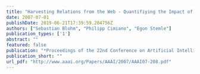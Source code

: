 ```yaml
---
title: "Harvesting Relations from the Web - Quantifiying the Impact of Filtering Functions"
date: 2007-07-01
publishDate: 2019-06-21T17:39:59.204756Z
authors: ["Sebastian Blohm", "Philipp Cimiano", "Egon Stemle"]
publication_types: ['1']
abstract: ""
featured: false
publication: "*Proceedings of the 22nd Conference on Artificial Intelligence (AAAI-07)*"
publication_short: ""
url_pdf: "http://www.aaai.org/Papers/AAAI/2007/AAAI07-208.pdf"
---
```


